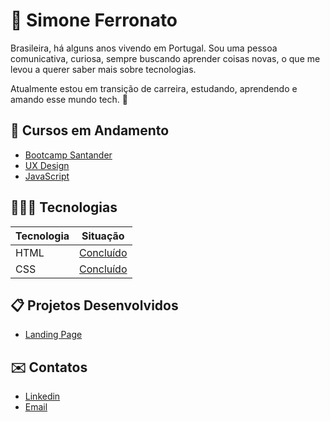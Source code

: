 # 💫 Simone Ferronato

Brasileira, há alguns anos vivendo em Portugal.
Sou uma pessoa comunicativa, curiosa, sempre buscando aprender coisas novas, o que me levou a querer saber mais sobre tecnologias.

Atualmente estou em transição de carreira, estudando, aprendendo e amando esse mundo tech. 🚀

## 📒 Cursos em Andamento
- [Bootcamp Santander](https://web.dio.me/track/santander-bootcamp-2023-backend-java)
- [UX Design](https://www.coursera.org/professional-certificates/google-ux-design)
- [JavaScript](https://www.estudonauta.com/)


## 🧑🏽‍💻 Tecnologias
| Tecnologia | Situação |
|------|------|
| HTML |[Concluído](https://www.estudonauta.com/)
| CSS |[Concluído](https://www.estudonauta.com/) 

## 📋 Projetos Desenvolvidos
- [Landing Page](https://simoneferronato.github.io/landing-page/)


## ✉️ Contatos
- [Linkedin](https://www.linkedin.com/in/simone-regina-ferronato-couto-539737134/)
- [Email](mailto:simoneferronato0221@gmail.com)
